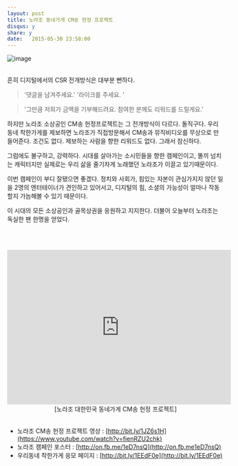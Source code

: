 ```yaml
---
layout: post
title: 노라조 동네가게 CM송 헌정 프로젝트
disqus: y
share: y
date:   2015-05-30 23:58:00
---
```



![image](http://beatshon.github.io/images/norajo.png)
</br></br>



흔히 디지털에서의 CSR 전개방식은 대부분 뻔하다. 

>'댓글을 남겨주세요.'
>'라이크를 주세요. '

>'그만큼 저희가 금액을 기부해드려요. 참여한 분께도 리워드를 드릴게요.'


하지만 노라조 소상공인 CM송 헌정프로젝트는 그 전개방식이 다르다. 돌직구다. 우리동네 착한가게를 제보하면 노라조가 직접방문해서 CM송과 뮤직비디오를 무상으로 만들어준다. 조건도 없다. 제보하는 사람을 향한 리워드도 없다. 그래서 참신하다.

그럼에도 불구하고, 강력하다. 시대를 살아가는 소시민들을 향한 캠페인이고, 똘끼 넘치는 캐릭터지만 실제로는 우리 삶을 줄기차게 노래했던 노라조가 이끌고 있기때문이다. 

이번 캠페인이 부디 잘됐으면 좋겠다. 정치와 사회가, 힘있는 자본이 관심가지지 않던 일을 2명의 엔터테이너가 견인하고 있어서고, 디지털의 힘, 소셜의 가능성이 얼마나 작동할지 가늠해볼 수 있기 때문이다. 

이 시대의 모든 소상공인과 골목상권을 응원하고 지지한다. 더불어 오늘부터 노라조는 독실한 팬 한명을 얻었다. 

</br></br>

<center>
<embed src="http://www.youtube.com/v/fienRZU2chk?version=3&amp;hl=ko_KR&amp;vq=hd720" type="application/x-shockwave-flash" width="520" height="360" ="always" allowfullscreen="true"></embed>
</br>
[노라조 대한민국 동네가게 CM송 헌정 프로젝트]
</center></br>


* 노라조 CM송 헌정 프로젝트 영상 : [http://bit.ly/1JZ6s1H](https://www.youtube.com/watch?v=fienRZU2chk) </br>
* 노라조 캠페인 포스터 : [http://on.fb.me/1eD7nsQ](http://on.fb.me1eD7nsQ)</br>
* 우리동네 착한가게 응모 페이지 : [http://bit.ly/1EEdF0e](http://bit.ly/1EEdF0e)



